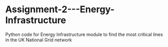 # Assignment-2---Energy-Infrastructure
Python code for Energy Infrastructure module to find the most critical lines in the UK National Grid network
